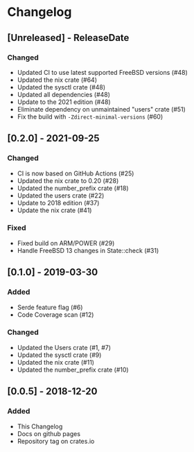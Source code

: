 # Changelog

## [Unreleased] - ReleaseDate
### Changed
- Updated CI to use latest supported FreeBSD versions (#48)
- Updated the nix crate (#64)
- Updated the sysctl crate (#48)
- Updated all dependencies (#48)
- Update to the 2021 edition (#48)
- Eliminate dependency on unmaintained "users" crate (#51)
- Fix the build with `-Zdirect-minimal-versions` (#60)

## [0.2.0] - 2021-09-25
### Changed
- CI is now based on GitHub Actions (#25)
- Updated the nix crate to 0.20 (#28)
- Updated the number_prefix crate (#18)
- Updated the users crate (#22)
- Update to 2018 edition (#37)
- Update the nix crate (#41)

### Fixed
- Fixed build on ARM/POWER (#29)
- Handle FreeBSD 13 changes in State::check (#31)

## [0.1.0] - 2019-03-30
### Added
- Serde feature flag (#6)
- Code Coverage scan (#12)
### Changed
- Updated the Users crate (#1, #7)
- Updated the sysctl crate (#9)
- Updated the nix crate (#11)
- Updated the number_prefix crate (#10)

## [0.0.5] - 2018-12-20
### Added
- This Changelog
- Docs on github pages
- Repository tag on crates.io

